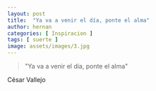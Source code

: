 ```yaml
---
layout: post
title:  "Ya va a venir el día, ponte el alma"
author: hernan
categories: [ Inspiracion ]
tags: [ suerte ]
image: assets/images/3.jpg
---
```



> "Ya va a venir el día, ponte el alma"

César Vallejo
